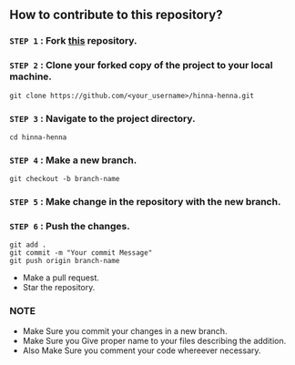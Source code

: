 ## How to contribute to this repository?

### `STEP 1` :  Fork [this](https://github.com/MitAbhay/hinna-henna.git) repository.

### `STEP 2` :  Clone your forked copy of the project to your local machine.

```
git clone https://github.com/<your_username>/hinna-henna.git
```

### `STEP 3` : Navigate to the project directory.

```
cd hinna-henna
```

### `STEP 4` : Make a new branch.

```
git checkout -b branch-name
```

### `STEP 5` : Make change in the repository with the new branch.

### `STEP 6` : Push the changes.

```
git add .
git commit -m "Your commit Message"
git push origin branch-name
```

* Make a pull request.
* Star the repository.

### NOTE

* Make Sure you commit your changes in a new branch.
* Make Sure you Give proper name to your files describing the addition.
* Also Make Sure you comment your code whereever necessary.
